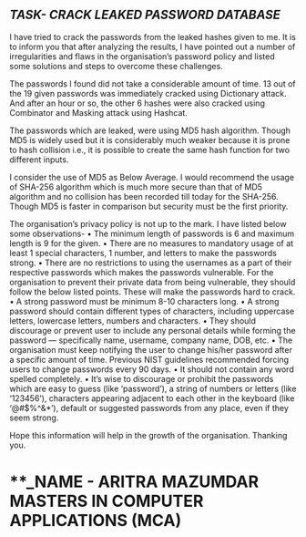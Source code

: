 _**TASK- CRACK LEAKED PASSWORD DATABASE**_
---

I have tried to crack the passwords from the leaked hashes given to me. It is to inform you that after analyzing the results, I have pointed out a number of irregularities and flaws in the organisation’s password policy and listed some solutions and steps to overcome these challenges.

The passwords I found did not take a considerable amount of time. 13 out of the 19 given passwords was immediately cracked using Dictionary attack. And after an hour or so, the other 6 hashes were also cracked using Combinator and Masking attack using Hashcat.

The passwords which are leaked, were using MD5 hash algorithm. Though MD5 is widely used but it is considerably much weaker because it is prone to hash collision i.e., it is possible to create the same hash function for two different inputs. 

I consider the use of MD5 as Below Average. I would recommend the usage of SHA-256 algorithm which is much more secure than that of MD5 algorithm and no collision has been recorded till today for the SHA-256. Though MD5 is faster in comparison but security must be the first priority. 

The organisation’s privacy policy is not up to the mark. I have listed below some observations-
•	The minimum length of passwords is 6 and maximum length is 9 for the given. 
•	There are no measures to mandatory usage of at least 1 special characters, 1 number, and letters to make the passwords strong. 
•	There are no restrictions to using the usernames as a part of their respective passwords which makes the passwords vulnerable.
For the organisation to prevent their private data from being vulnerable, they should follow the below listed points. These will make the passwords hard to crack.
•	A strong password must be minimum 8-10 characters long.
•	A strong password should contain different types of characters, including uppercase letters, lowercase letters, numbers and characters.
•	They should discourage or prevent user to include any personal details while forming the password — specifically name, username, company name, DOB, etc.
•	The organisation must keep notifying the user to change his/her password after a specific amount of time. Previous NIST guidelines recommended forcing users to change passwords every 90 days.
•	It should not contain any word spelled completely.
•	It’s wise to discourage or prohibit the passwords which are easy to guess (like ‘password’), a string of numbers or letters (like ‘123456’), characters appearing adjacent to each other in the keyboard (like ‘@#$%^&*’), default or suggested passwords from any place, even if they seem strong.

Hope this information will help in the growth of the organisation. Thanking you.

**_NAME - ARITRA MAZUMDAR
MASTERS IN COMPUTER APPLICATIONS (MCA)
===
